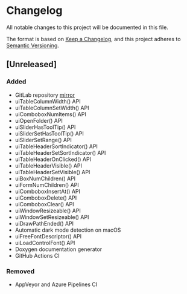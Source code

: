 # Changelog
All notable changes to this project will be documented in this file.

The format is based on [Keep a Changelog](https://keepachangelog.com/en/1.0.0/),
and this project adheres to [Semantic Versioning](https://semver.org/spec/v2.0.0.html).

## [Unreleased]

### Added

- GitLab repository [mirror](https://gitlab.com/libui-ng/libui-ng)
- uiTableColumnWidth() API
- uiTableColumnSetWidth() API
- uiComboboxNumItems() API
- uiOpenFolder() API
- uiSliderHasToolTip() API
- uiSliderSetHasToolTip() API
- uiSliderSetRange() API
- uiTableHeaderSortIndicator() API
- uiTableHeaderSetSortIndicator() API
- uiTableHeaderOnClicked() API
- uiTableHeaderVisible() API
- uiTableHeaderSetVisible() API
- uiBoxNumChildren() API
- uiFormNumChildren() API
- uiComboboxInsertAt() API
- uiComboboxDelete() API
- uiComboboxClear() API
- uiWindowResizeable() API
- uiWindowSetResizeable() API
- uiDrawPathEnded() API
- Automatic dark mode detection on macOS
- uiFreeFontDescriptor() API
- uiLoadControlFont() API
- Doxygen documentation generator
- GitHub Actions CI

### Removed
- AppVeyor and Azure Pipelines CI
